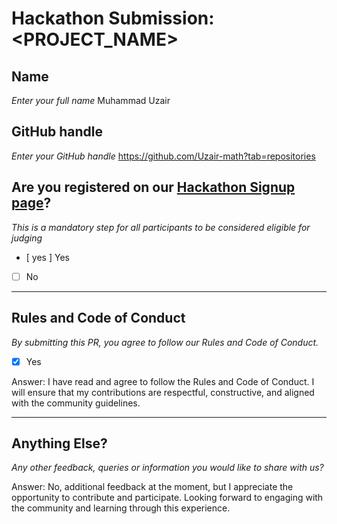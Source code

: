 # Hackathon Submission: <PROJECT_NAME>

## Name
_Enter your full name_
Muhammad Uzair
<!--

Aditya Oberai

-->

## GitHub handle  
_Enter your GitHub handle_
https://github.com/Uzair-math?tab=repositories
<!--

@adityaoberai

-->

## Are you registered on our [Hackathon Signup page](https://apwr.dev/hf2025-hackathon)?
_This is a mandatory step for all participants to be considered eligible for judging_

- [ yes ] Yes
- [ ] No

---

## Rules and Code of Conduct  
_By submitting this PR, you agree to follow our Rules and Code of Conduct._

- [x] Yes

Answer: I have read and agree to follow the Rules and Code of Conduct. I will ensure that my contributions are respectful, constructive, and aligned with the community guidelines.

---

## Anything Else?  
_Any other feedback, queries or information you would like to share with us?_

Answer: No, additional feedback at the moment, but I appreciate the opportunity to contribute and participate. Looking forward to engaging with the community and learning through this experience.